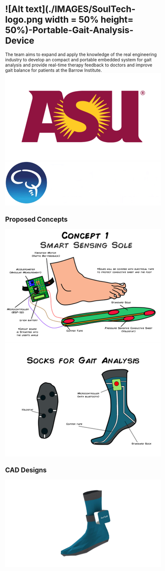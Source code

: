 # ![Alt text](./IMAGES/SoulTech-logo.png width = 50% height= 50%)-Portable-Gait-Analysis-Device
The team aims to expand and apply the knowledge of the real engineering industry to develop an compact and portable embedded system for gait analysis and provide real-time therapy feedback to doctors and improve gait balance for patients at the Barrow Institute.
![Alt text](./IMAGES/ASU-logo.png)  ![Alt text](./IMAGES/Barrow-Logo.png)
## Proposed Concepts
![Alt text](./IMAGES/Concept1-Sole.png)
![Alt text](./IMAGES/Concept2-Sock.png)

## CAD Designs
![Alt text](./IMAGES/CAD-Design.png)